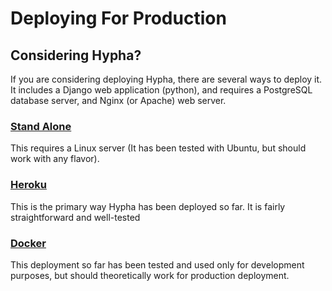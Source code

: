 # Deploying For Production

## Considering Hypha?

If you are considering deploying Hypha, there are several ways to deploy it. It includes a Django web application \(python\), and requires a PostgreSQL database server, and Nginx \(or Apache\) web server.

### [Stand Alone](stand-alone.md)

This requires a Linux server (It has been tested with Ubuntu, but should work with any flavor\).

### [Heroku](heroku.md)

This is the primary way Hypha has been deployed so far. It is fairly straightforward and well-tested

### [Docker](docker.md)

This deployment so far has been tested and used only for development purposes, but should theoretically work for production deployment.

